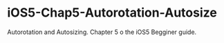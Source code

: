 iOS5-Chap5-Autorotation-Autosize
================================

Autorotation and Autosizing. Chapter 5 o the iOS5 Begginer guide.
